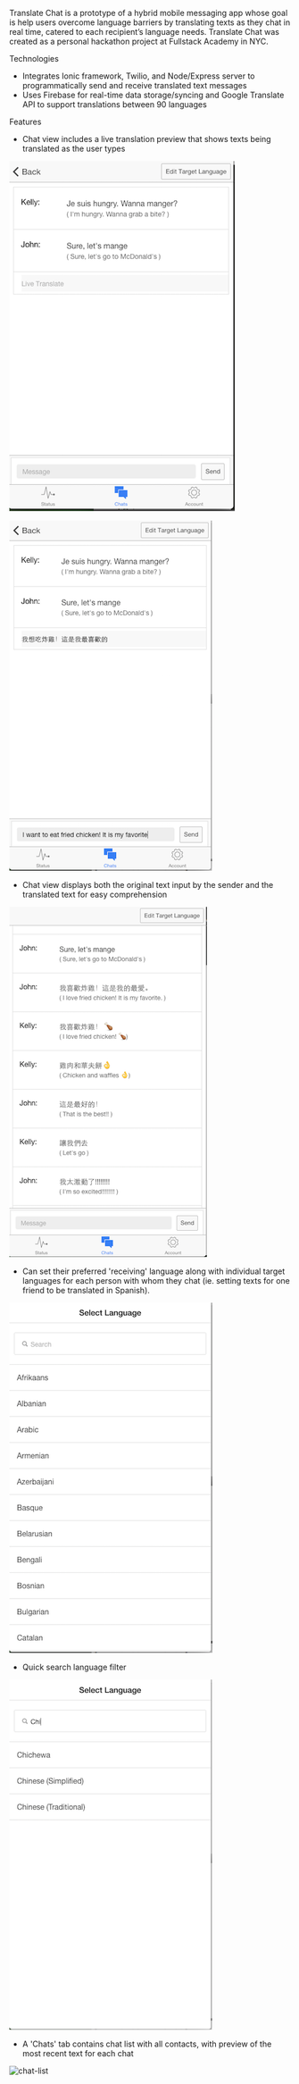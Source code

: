 Translate Chat is a prototype of a hybrid mobile messaging app whose goal is help users overcome language barriers by translating texts as they chat in real time, catered to each recipient’s language needs. Translate Chat was created as a personal hackathon project at Fullstack Academy in NYC.

Technologies

- Integrates Ionic framework, Twilio, and Node/Express server to programmatically send and receive translated text messages
- Uses Firebase for real-time data storage/syncing  and Google Translate API to support translations between 90 languages

Features

- Chat view includes a live translation preview that shows texts being translated as the user types

 ![chat-view](screenshots/2-indiv-chat.png "Chat View")

 ![live-translate](screenshots/5-live-translate.png "Live Translate Preview")

- Chat view displays both the original text input by the sender and the translated text for easy comprehension

 ![full-convo](screenshots/7-full-convo.png "Full Text Exchange")

- Can set their preferred 'receiving' language along with individual target languages for each person with whom they chat (ie. setting texts for one friend to be translated in Spanish). 

 ![language-menu](screenshots/3-language-menu.png "Language Menu")

- Quick search language filter

![language-quick-search](screenshots/4-select-language.png "Language Quick Search")

- A 'Chats' tab contains chat list with all contacts, with preview of the most recent text for each chat

 ![chat-list](screenshots/7-persist-text.png "Chat List")

